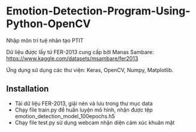 # Emotion-Detection-Program-Using-Python-OpenCV
Nhập môn trí tuệ nhân tạo PTIT

Dữ liệu được lấy từ FER-2013 cung cấp bởi Manas Sambare:
https://www.kaggle.com/datasets/msambare/fer2013

Ứng dụng sử dụng các thư viện: Keras, OpenCV, Numpy, Matplotlib.

## Installation
- Tải dữ liệu FER-2013, giải nén và lưu trong thư mục data
- Chạy file train.py để huấn luyện mô hình, nhận được tệp emotion_detection_model_100epochs.h5
- Chạy file test.py sử dụng webcam nhận diện cảm xúc khuân mặt
